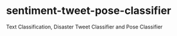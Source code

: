 # sentiment-tweet-pose-classifier
Text Classification, Disaster Tweet Classifier and Pose Classifier
